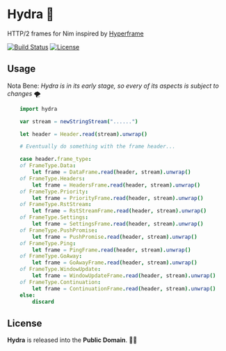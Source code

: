 # Hydra 🐉

HTTP/2 frames for Nim inspired by [Hyperframe](https://github.com/python-hyper/hyperframe)

[![Build Status](https://api.travis-ci.org/ducdetronquito/hydra.svg?branch=master)](https://travis-ci.org/ducdetronquito/hydra) [![License](https://img.shields.io/badge/license-public%20domain-ff69b4.svg)](https://github.com/ducdetronquito/hydra#license)

## Usage

Nota Bene: *Hydra is in its early stage, so every of its aspects is subject to changes* 🌪️

```nim
    import hydra

    var stream = newStringStream("......")

    let header = Header.read(stream).unwrap()

    # Eventually do something with the frame header...

    case header.frame_type:
    of FrameType.Data:
        let frame = DataFrame.read(header, stream).unwrap()
    of FrameType.Headers:
        let frame = HeadersFrame.read(header, stream).unwrap()
    of FrameType.Priority:
        let frame = PriorityFrame.read(header, stream).unwrap()
    of FrameType.RstStream:
        let frame = RstStreamFrame.read(header, stream).unwrap()
    of FrameType.Settings:
        let frame = SettingsFrame.read(header, stream).unwrap()
    of FrameType.PushPromise:
        let frame = PushPromise.read(header, stream).unwrap()
    of FrameType.Ping:
        let frame = PingFrame.read(header, stream).unwrap()
    of FrameType.GoAway:
        let frame = GoAwayFrame.read(header, stream).unwrap()
    of FrameType.WindowUpdate:
        let frame = WindowUpdateFrame.read(header, stream).unwrap()
    of FrameType.Continuation:
        let frame = ContinuationFrame.read(header, stream).unwrap()
    else:
        discard
```

## License

**Hydra** is released into the **Public Domain**. 🎉🍻
